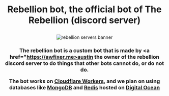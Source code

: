 <div align="center">

<h1>

Rebellion bot, the official bot of The Rebellion (discord server)

</h1>

<img
src = "https://cdn.discordapp.com/banners/1297444443103956992/e9c042a57a7478f919cf96c48c928a80.webp?size=1024&format=webp&width=1024&height=0"
alt = "rebellion servers banner">
</img>
</div>

<div align="center">

<h3>

The rebellion bot is a custom bot that is made by <a href="https://awfixer.me>austin</a> the owner of the rebellion discord server
to do things that other bots cannot do, or do not do.

<justify>

The bot works on <a href="https://www.cloudflare.com/developer-platform/products/workers/">Cloudflare Workers</a>, and we plan on using databases like <a href="https://www.digitalocean.com/products/managed-databases-mongodb">MongoDB</a> and <a href="https://www.digitalocean.com/products/managed-databases-redis">Redis</a> hosted on <a href="https://www.digitalocean.com/">Digital Ocean</a>

</justify>
